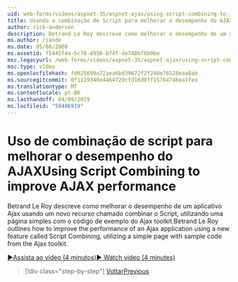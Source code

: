 ```yaml
---
uid: web-forms/videos/aspnet-35/aspnet-ajax/using-script-combining-to-improve-ajax-performance
title: Usando a combinação de Script para melhorar o desempenho do AJAX | Microsoft Docs
author: rick-anderson
description: Betrand Le Roy descreve como melhorar o desempenho de um aplicativo Ajax usando um novo recurso chamado combinar o Script, utilizando uma página simples com samp...
ms.author: riande
ms.date: 05/08/2008
ms.assetid: f5445f4a-bc78-4950-b74f-de748bf8b0be
msc.legacyurl: /web-forms/videos/aspnet-35/aspnet-ajax/using-script-combining-to-improve-ajax-performance
msc.type: video
ms.openlocfilehash: fd025699a72aea6bd39672f2f240e76528eaa8ab
ms.sourcegitcommit: 0f1119340e4464720cfd16d0ff15764746ea1fea
ms.translationtype: MT
ms.contentlocale: pt-BR
ms.lasthandoff: 04/09/2019
ms.locfileid: "59406919"
---
```

# <a name="using-script-combining-to-improve-ajax-performance"></a><span data-ttu-id="35ac3-103">Uso de combinação de script para melhorar o desempenho do AJAX</span><span class="sxs-lookup"><span data-stu-id="35ac3-103">Using Script Combining to improve AJAX performance</span></span>

<span data-ttu-id="35ac3-104">Betrand Le Roy descreve como melhorar o desempenho de um aplicativo Ajax usando um novo recurso chamado combinar o Script, utilizando uma página simples com o código de exemplo do Ajax toolkit.</span><span class="sxs-lookup"><span data-stu-id="35ac3-104">Betrand Le Roy outlines how to improve the performance of an Ajax application using a new feature called Script Combining, utilizing a simple page with sample code from the Ajax toolkit.</span></span>

[<span data-ttu-id="35ac3-105">&#9654;Assista ao vídeo (4 minutos)</span><span class="sxs-lookup"><span data-stu-id="35ac3-105">&#9654; Watch video (4 minutes)</span></span>](https://channel9.msdn.com/Blogs/ASP-NET-Site-Videos/using-script-combining-to-improve-ajax-performance)

> [!div class="step-by-step"]
> [<span data-ttu-id="35ac3-106">Voltar</span><span class="sxs-lookup"><span data-stu-id="35ac3-106">Previous</span></span>](introduction-to-aspnet-ajax-history.md)

